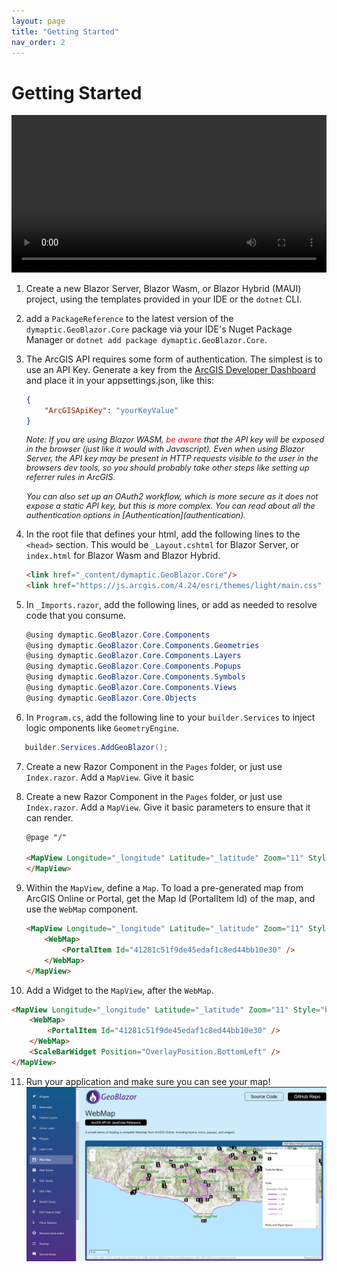 ```yaml
---
layout: page
title: "Getting Started"
nav_order: 2
---
```

# Getting Started

<video style="width: 100%;" controls>
    <source src="../assets/videos/GeoBlazorDemo1_with_music_and_text.mp4" type="video/mp4">
    Your browser does not support the video tag.
</video>

1. Create a new Blazor Server, Blazor Wasm, or Blazor Hybrid (MAUI) project, using the templates provided in your IDE or
   the `dotnet` CLI.
2. add a `PackageReference` to the latest version of the `dymaptic.GeoBlazor.Core` package via your IDE's Nuget Package
   Manager or `dotnet add package dymaptic.GeoBlazor.Core`.
3. The ArcGIS API requires some form of authentication. The simplest is to use an API Key. Generate a key from the [ArcGIS Developer Dashboard](https://developers.arcgis.com/api-keys/) and place it in your appsettings.json, like this:

   ```json
   {
       "ArcGISApiKey": "yourKeyValue"
   }
   ```
   <div style="font-size: 0.8rem; font-style: italic; margin-bottom: 1rem;">
   Note: If you are using Blazor WASM, <span style="color:red;">be aware</span> that the API key will be exposed in the browser 
   (just like it would with Javascript). Even when using Blazor Server, the API key may be present in HTTP requests 
   visible to the user in the browsers dev tools, so you should probably take other steps like setting up referrer rules 
   in ArcGIS.
   </div>
   <div style="font-size: 0.8rem; font-style: italic">
   You can also set up an OAuth2 workflow, which is more secure as it does not expose a static API key, 
   but this is more complex. You can read about all the authentication options in [Authentication](authentication).
   </div>
4. In the root file that defines your html, add the following lines to the `<head>` section.
   This would be `_Layout.cshtml` for Blazor Server, or `index.html` for Blazor Wasm and Blazor Hybrid.

   ```html
   <link href="_content/dymaptic.GeoBlazor.Core"/>
   <link href="https://js.arcgis.com/4.24/esri/themes/light/main.css" rel="stylesheet"/>
   ```
5. In `_Imports.razor`, add the following lines, or add as needed to resolve code that you consume.

   ```csharp
   @using dymaptic.GeoBlazor.Core.Components
   @using dymaptic.GeoBlazor.Core.Components.Geometries
   @using dymaptic.GeoBlazor.Core.Components.Layers
   @using dymaptic.GeoBlazor.Core.Components.Popups
   @using dymaptic.GeoBlazor.Core.Components.Symbols
   @using dymaptic.GeoBlazor.Core.Components.Views
   @using dymaptic.GeoBlazor.Core.Objects
   ```
6. In `Program.cs`, add the following line to your `builder.Services` to inject logic omponents like `GeometryEngine`.

```csharp
   builder.Services.AddGeoBlazor();
```

7. Create a new Razor Component in the `Pages` folder, or just use `Index.razor`. Add a `MapView`. Give it basic

8. Create a new Razor Component in the `Pages` folder, or just use `Index.razor`. Add a `MapView`. Give it basic
   parameters to ensure that it can render.

   ```html
   @page "/"

   <MapView Longitude="_longitude" Latitude="_latitude" Zoom="11" Style="height: 400px; width: 100%;"> 
   </MapView>
   ```
9. Within the `MapView`, define a `Map`. To load a pre-generated map from ArcGIS Online or Portal, get the Map Id (PortalItem Id)
   of the map, and use the `WebMap` component.

   ```html
   <MapView Longitude="_longitude" Latitude="_latitude" Zoom="11" Style="height: 400px; width: 100%;"> 
       <WebMap>
           <PortalItem Id="41281c51f9de45edaf1c8ed44bb10e30" />
       </WebMap>
   </MapView>
   ```
10. Add a Widget to the `MapView`, after the `WebMap`.

   ```html
   <MapView Longitude="_longitude" Latitude="_latitude" Zoom="11" Style="height: 400px; width: 100%;"> 
       <WebMap>
           <PortalItem Id="41281c51f9de45edaf1c8ed44bb10e30" />
       </WebMap>
       <ScaleBarWidget Position="OverlayPosition.BottomLeft" />
   </MapView>
   ```
11. Run your application and make sure you can see your map!
   ![Web Map Sample](../assets/images/webmap.png)

